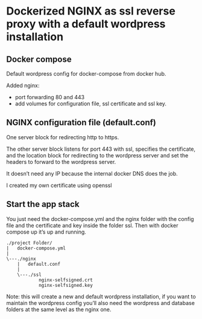 # Dockerized NGINX as ssl reverse proxy with a default wordpress installation
## Docker compose
Default wordpress config for docker-compose from docker hub.

Added nginx:
  - port forwarding 80 and 443
  - add volumes for configuration file, ssl certificate and ssl key.

## NGINX configuration file (default.conf)
One server block for redirecting http to https.

The other server block listens for port 443 with ssl, specifies the certificate, and the location block for redirecting to the wordpress server and set the headers to forward to the wordpress server.

It doesn’t need any IP because the internal docker DNS does the job.


I created my own certificate using openssl

## Start the app stack
You just need the docker-compose.yml and the nginx folder with the config file and the certificate and key inside the folder ssl. Then with docker compose up it’s up and running.

```
./project Folder/
|   docker-compose.yml
|
\---./nginx
    |   default.conf
    |   
    \---./ssl
            nginx-selfsigned.crt
            nginx-selfsigned.key
```

Note: this will create a new and default wordpress installation, if you want to maintain the wordpress config you’ll also need the wordpress and database folders at the same level as the nginx one.
